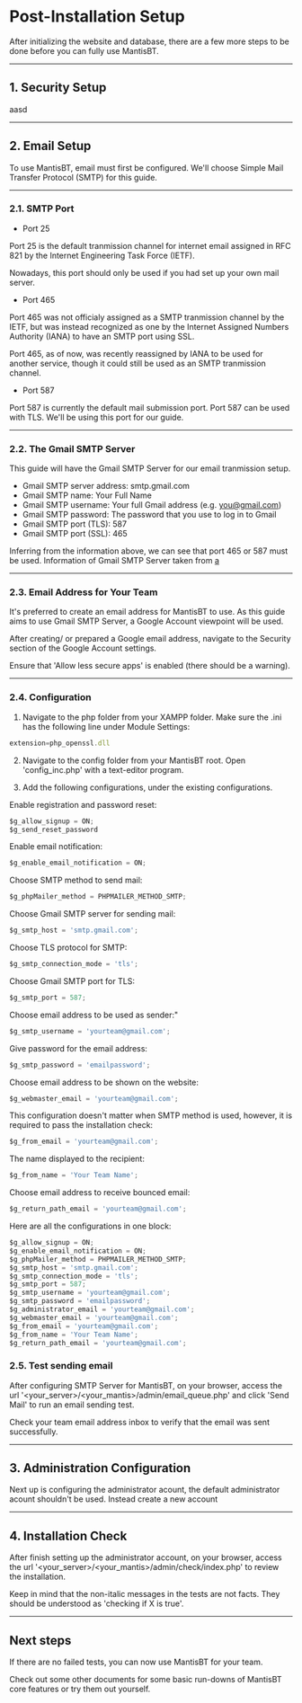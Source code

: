 # Post-Installation Setup

After initializing the website and database, there are a few more steps to be done before you can fully use MantisBT.

---

## 1. Security Setup

aasd

---

## 2. Email Setup

To use MantisBT, email must first be configured. We'll choose Simple Mail Transfer Protocol (SMTP) for this guide.

---

### 2.1. SMTP Port

- Port 25

Port 25 is the default tranmission channel for internet email assigned in RFC 821 by the Internet Engineering Task Force (IETF).

Nowadays, this port should only be used if you had set up your own mail server.

- Port 465

Port 465 was not officialy assigned as a SMTP tranmission channel by the IETF, but was instead recognized as one by the Internet Assigned Numbers Authority (IANA) to have an SMTP port using SSL.

Port 465, as of now, was recently reassigned by IANA to be used for another service, though it could still be used as an SMTP tranmission channel.

- Port 587

Port 587 is currently the default mail submission port. Port 587 can be used with TLS. We'll be using this port for our guide.

---

### 2.2. The Gmail SMTP Server

This guide will have the Gmail SMTP Server for our email tranmission setup.

- Gmail SMTP server address: smtp.gmail.com
- Gmail SMTP name: Your Full Name
- Gmail SMTP username: Your full Gmail address (e.g. you@gmail.com)
- Gmail SMTP password: The password that you use to log in to Gmail
- Gmail SMTP port (TLS): 587
- Gmail SMTP port (SSL): 465

Inferring from the information above, we can see that port 465 or 587 must be used. Information of Gmail SMTP Server taken from [a](https://kinsta.com/blog/gmail-smtp-server/)

---

### 2.3. Email Address for Your Team

It's preferred to create an email address for MantisBT to use. As this guide aims to use Gmail SMTP Server, a Google Account viewpoint will be used.

After creating/ or prepared a Google email address, navigate to the Security section of the Google Account settings.

Ensure that 'Allow less secure apps' is enabled (there should be a warning).

---

### 2.4. Configuration

1. Navigate to the php folder from your XAMPP folder. Make sure the .ini has the following line under Module Settings:

```js
extension=php_openssl.dll
```

2. Navigate to the config folder from your MantisBT root. Open 'config_inc.php' with a text-editor program.

3. Add the following configurations, under the existing configurations.

Enable registration and password reset:

```js
$g_allow_signup = ON;
$g_send_reset_password
```

Enable email notification:

```js
$g_enable_email_notification = ON;
```

Choose SMTP method to send mail:

```js
$g_phpMailer_method = PHPMAILER_METHOD_SMTP;
```

Choose Gmail SMTP server for sending mail:

```js
$g_smtp_host = 'smtp.gmail.com';
```

Choose TLS protocol for SMTP:

```js
$g_smtp_connection_mode = 'tls';
```

Choose Gmail SMTP port for TLS:

```js
$g_smtp_port = 587;
```

Choose email address to be used as sender:"

```js
$g_smtp_username = 'yourteam@gmail.com';
```

Give password for the email address:

```js
$g_smtp_password = 'emailpassword';
```

Choose email address to be shown on the website:

```js
$g_webmaster_email = 'yourteam@gmail.com';
```

This configuration doesn't matter when SMTP method is used, however, it is required to pass the installation check:

```js
$g_from_email = 'yourteam@gmail.com';
```

The name displayed to the recipient:

```js
$g_from_name = 'Your Team Name';
```

Choose email address to receive bounced email:

```js
$g_return_path_email = 'yourteam@gmail.com';
```

Here are all the configurations in one block:

```js
$g_allow_signup = ON;
$g_enable_email_notification = ON;
$g_phpMailer_method = PHPMAILER_METHOD_SMTP;
$g_smtp_host = 'smtp.gmail.com';
$g_smtp_connection_mode = 'tls';
$g_smtp_port = 587;
$g_smtp_username = 'yourteam@gmail.com';
$g_smtp_password = 'emailpassword';
$g_administrator_email = 'yourteam@gmail.com';
$g_webmaster_email = 'yourteam@gmail.com';
$g_from_email = 'yourteam@gmail.com';
$g_from_name = 'Your Team Name';
$g_return_path_email = 'yourteam@gmail.com';
```

### 2.5. Test sending email

After configuring SMTP Server for MantisBT, on your browser, access the url '<your_server>/<your_mantis>/admin/email_queue.php' and click 'Send Mail' to run an email sending test.

Check your team email address inbox to verify that the email was sent successfully.

---

## 3. Administration Configuration

Next up is configuring the administrator acount, the default administrator acount shouldn't be used. Instead create a new account

---

## 4. Installation Check

After finish setting up the administrator account, on your browser, access the url '<your_server>/<your_mantis>/admin/check/index.php' to review the installation.

Keep in mind that the non-italic messages in the tests are not facts. They should be understood as 'checking if X is true'.

---

## Next steps

If there are no failed tests, you can now use MantisBT for your team.

Check out some other documents for some basic run-downs of MantisBT core features or try them out yourself.
